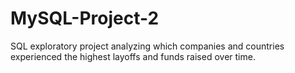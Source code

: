 # MySQL-Project-2
SQL exploratory project analyzing which companies and countries experienced the highest layoffs and funds raised over time.
